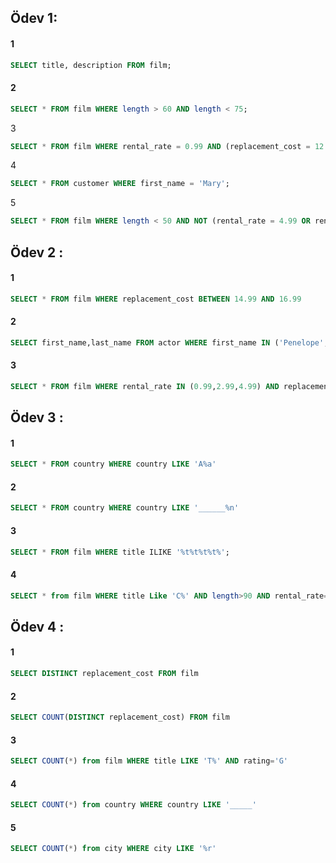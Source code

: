## Ödev 1: 

#### 1
~~~sql
SELECT title, description FROM film;
~~~  
#### 2
~~~sql
SELECT * FROM film WHERE length > 60 AND length < 75;
~~~

3
~~~sql
SELECT * FROM film WHERE rental_rate = 0.99 AND (replacement_cost = 12.99 OR replacement_cost = 28.99);
~~~
4
~~~sql
SELECT * FROM customer WHERE first_name = 'Mary';
~~~
5
~~~sql
SELECT * FROM film WHERE length < 50 AND NOT (rental_rate = 4.99 OR rental_rate = 2.99) 
~~~

## Ödev 2 :

#### 1
~~~sql
SELECT * FROM film WHERE replacement_cost BETWEEN 14.99 AND 16.99
~~~


#### 2
~~~sql
SELECT first_name,last_name FROM actor WHERE first_name IN ('Penelope','Nick','Ed')
~~~


#### 3
~~~sql
SELECT * FROM film WHERE rental_rate IN (0.99,2.99,4.99) AND replacement_cost IN (12.99,15.99,28.99)
~~~

## Ödev 3 :


#### 1
~~~sql
SELECT * FROM country WHERE country LIKE 'A%a'
~~~

#### 2
~~~sql
SELECT * FROM country WHERE country LIKE '______%n' 
~~~


#### 3
~~~sql
SELECT * FROM film WHERE title ILIKE '%t%t%t%t%';
~~~

#### 4
~~~sql
SELECT * from film WHERE title Like 'C%' AND length>90 AND rental_rate=2.99
~~~


## Ödev 4 :

#### 1 
~~~sql
SELECT DISTINCT replacement_cost FROM film
~~~

#### 2
~~~sql
SELECT COUNT(DISTINCT replacement_cost) FROM film
~~~

#### 3

~~~sql
SELECT COUNT(*) from film WHERE title LIKE 'T%' AND rating='G'
~~~

#### 4

~~~sql
SELECT COUNT(*) from country WHERE country LIKE '_____'
~~~



#### 5

~~~sql
SELECT COUNT(*) from city WHERE city LIKE '%r'
~~~


